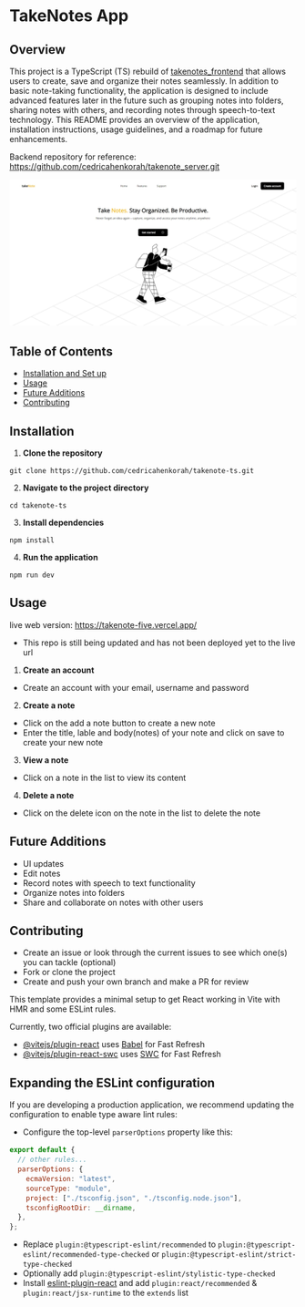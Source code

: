 # TakeNotes App

## Overview

This project is a TypeScript (TS) rebuild of [takenotes_frontend](https://github.com/cedricahenkorah/takenote-ts.git) that allows users to create, save and organize their notes seamlessly. In addition to basic note-taking functionality, the application is designed to include advanced features later in the future such as grouping notes into folders, sharing notes with others, and recording notes through speech-to-text technology. This README provides an overview of the application, installation instructions, usage guidelines, and a roadmap for future enhancements.

Backend repository for reference: https://github.com/cedricahenkorah/takenote_server.git

![Landing Page Screenshot](src/assets/home_screenshot.jpeg)

## Table of Contents

- [Installation and Set up](#installation)
- [Usage](#usage)
- [Future Additions](#future-additions)
- [Contributing](#contributing)

## Installation

1. **Clone the repository**

```shell
git clone https://github.com/cedricahenkorah/takenote-ts.git
```

2. **Navigate to the project directory**

```shell
cd takenote-ts
```

3. **Install dependencies**

```shell
npm install
```

4. **Run the application**

```shell
npm run dev
```

## Usage

live web version: https://takenote-five.vercel.app/

- This repo is still being updated and has not been deployed yet to the live url

1. **Create an account**

- Create an account with your email, username and password

2. **Create a note**

- Click on the add a note button to create a new note
- Enter the title, lable and body(notes) of your note and click on save to create your new note

3. **View a note**

- Click on a note in the list to view its content

4. **Delete a note**

- Click on the delete icon on the note in the list to delete the note

## Future Additions

- UI updates
- Edit notes
- Record notes with speech to text functionality
- Organize notes into folders
- Share and collaborate on notes with other users

## Contributing

- Create an issue or look through the current issues to see which one(s) you can tackle (optional)
- Fork or clone the project
- Create and push your own branch and make a PR for review

This template provides a minimal setup to get React working in Vite with HMR and some ESLint rules.

Currently, two official plugins are available:

- [@vitejs/plugin-react](https://github.com/vitejs/vite-plugin-react/blob/main/packages/plugin-react/README.md) uses [Babel](https://babeljs.io/) for Fast Refresh
- [@vitejs/plugin-react-swc](https://github.com/vitejs/vite-plugin-react-swc) uses [SWC](https://swc.rs/) for Fast Refresh

## Expanding the ESLint configuration

If you are developing a production application, we recommend updating the configuration to enable type aware lint rules:

- Configure the top-level `parserOptions` property like this:

```js
export default {
  // other rules...
  parserOptions: {
    ecmaVersion: "latest",
    sourceType: "module",
    project: ["./tsconfig.json", "./tsconfig.node.json"],
    tsconfigRootDir: __dirname,
  },
};
```

- Replace `plugin:@typescript-eslint/recommended` to `plugin:@typescript-eslint/recommended-type-checked` or `plugin:@typescript-eslint/strict-type-checked`
- Optionally add `plugin:@typescript-eslint/stylistic-type-checked`
- Install [eslint-plugin-react](https://github.com/jsx-eslint/eslint-plugin-react) and add `plugin:react/recommended` & `plugin:react/jsx-runtime` to the `extends` list
